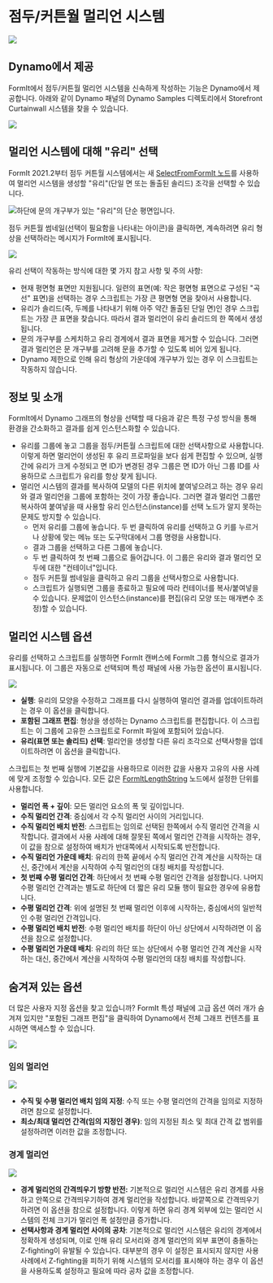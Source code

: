 # 점두/커튼월 멀리언 시스템

![](../.gitbook/assets/dynamo-storefront-system-options.gif)

## Dynamo에서 제공

FormIt에서 점두/커튼월 멀리언 시스템을 신속하게 작성하는 기능은 Dynamo에서 제공합니다. 아래와 같이 Dynamo 패널의 Dynamo Samples 디렉토리에서 Storefront Curtainwall 시스템을 찾을 수 있습니다.

![](../.gitbook/assets/storefront-curtainwall-button.png)

## 멀리언 시스템에 대해 "유리" 선택

FormIt 2021.2부터 점두 커튼월 시스템에서는 새 [SelectFromFormIt 노드](https://formit.autodesk.com/page/formit-dynamo#dynamo-formit-nodes)를 사용하여 멀리언 시스템을 생성할 "유리"(단일 면 또는 돌출된 솔리드) 조각을 선택할 수 있습니다.

![하단에 문의 개구부가 있는 "유리"의 단순 평면입니다.](../.gitbook/assets/storefron-system-1\_glass-only.png)

점두 커튼월 썸네일(선택이 필요함을 나타내는 아이콘)을 클릭하면, 계속하려면 유리 형상을 선택하라는 메시지가 FormIt에 표시됩니다.

![](<../.gitbook/assets/storefront-curtainwall-prompt (2).png>)

유리 선택이 작동하는 방식에 대한 몇 가지 참고 사항 및 주의 사항:

* 현재 평면형 표면만 지원됩니다. 일련의 표면(예: 작은 평면형 표면으로 구성된 "곡선" 표면)을 선택하는 경우 스크립트는 가장 큰 평면형 면을 찾아서 사용합니다.
* 유리가 솔리드\(즉, 두께를 나타내기 위해 아주 약간 돌출된 단일 면\)인 경우 스크립트는 가장 큰 표면을 찾습니다. 따라서 결과 멀리언이 유리 솔리드의 한 쪽에서 생성됩니다.
* 문의 개구부를 스케치하고 유리 경계에서 결과 표면을 제거할 수 있습니다. 그러면 결과 멀리언은 문 개구부를 고려해 문을 추가할 수 있도록 비어 있게 됩니다.
* Dynamo 제한으로 인해 유리 형상의 가운데에 개구부가 있는 경우 이 스크립트는 작동하지 않습니다.

## 정보 및 소개

FormIt에서 Dynamo 그래프의 형상을 선택할 때 다음과 같은 특정 구성 방식을 통해 환경을 간소화하고 결과를 쉽게 인스턴스화할 수 있습니다.

* 유리를 그룹에 놓고 그룹을 점두/커튼월 스크립트에 대한 선택사항으로 사용합니다. 이렇게 하면 멀리언이 생성된 후 유리 프로파일을 보다 쉽게 편집할 수 있으며, 실행 간에 유리가 크게 수정되고 면 ID가 변경된 경우 그룹은 면 ID가 아닌 그룹 ID를 사용하므로 스크립트가 유리를 항상 찾게 됩니다.
* 멀리언 시스템의 결과를 복사하여 모델의 다른 위치에 붙여넣으려고 하는 경우 유리와 결과 멀리언을 그룹에 포함하는 것이 가장 좋습니다. 그러면 결과 멀리언 그룹만 복사하여 붙여넣을 때 사용할 유리 인스턴스(instance)를 선택 노드가 알지 못하는 문제도 방지할 수 있습니다.
   * 먼저 유리를 그룹에 놓습니다. 두 번 클릭하여 유리를 선택하고 G 키를 누르거나 상황에 맞는 메뉴 또는 도구막대에서 그룹 명령을 사용합니다.
   * 결과 그룹을 선택하고 다른 그룹에 놓습니다.
   * 두 번 클릭하여 첫 번째 그룹으로 들어갑니다. 이 그룹은 유리와 결과 멀리언 모두에 대한 "컨테이너"입니다.
   * 점두 커튼월 썸네일을 클릭하고 유리 그룹을 선택사항으로 사용합니다.
   * 스크립트가 실행되면 그룹을 종료하고 필요에 따라 컨테이너를 복사/붙여넣을 수 있습니다. 문제없이 인스턴스(instance)를 편집(유리 모양 또는 매개변수 조정)할 수 있습니다.

## 멀리언 시스템 옵션

유리를 선택하고 스크립트를 실행하면 FormIt 캔버스에 FormIt 그룹 형식으로 결과가 표시됩니다. 이 그룹은 자동으로 선택되며 특성 패널에 사용 가능한 옵션이 표시됩니다.

![](<../.gitbook/assets/storefront-curtainwall-parameters (1).png>)

* **실행**: 유리의 모양을 수정하고 그래프를 다시 실행하여 멀리언 결과를 업데이트하려는 경우 이 옵션을 클릭합니다.
* **포함된 그래프 편집**: 형상을 생성하는 Dynamo 스크립트를 편집합니다. 이 스크립트는 이 그룹에 고유한 스크립트로 FormIt 파일에 포함되어 있습니다.
* **유리(표면 또는 솔리드) 선택**: 멀리언을 생성할 다른 유리 조각으로 선택사항을 업데이트하려면 이 옵션을 클릭합니다.

스크립트는 첫 번째 실행에 기본값을 사용하므로 이러한 값을 사용자 고유의 사용 사례에 맞게 조정할 수 있습니다. 모든 값은 [FormItLengthString](https://formit.autodesk.com/page/formit-dynamo/#dynamo-formit-nodes) 노드에서 설정한 단위를 사용합니다.

* **멀리언 폭 + 깊이**: 모든 멀리언 요소의 폭 및 깊이입니다.
* **수직 멀리언 간격**: 중심에서 각 수직 멀리언 사이의 거리입니다.
* **수직 멀리언 배치 반전**: 스크립트는 임의로 선택된 한쪽에서 수직 멀리언 간격을 시작합니다. 결과에서 사용 사례에 대해 잘못된 쪽에서 멀리언 간격을 시작하는 경우, 이 값을 참으로 설정하여 배치가 반대쪽에서 시작되도록 반전합니다.
* **수직 멀리언 가운데 배치**: 유리의 한쪽 끝에서 수직 멀리언 간격 계산을 시작하는 대신, 중간에서 계산을 시작하여 수직 멀리언의 대칭 배치를 작성합니다.
* **첫 번째 수평 멀리언 간격**: 하단에서 첫 번째 수평 멀리언 간격을 설정합니다. 나머지 수평 멀리언 간격과는 별도로 하단에 더 짧은 유리 모듈 행이 필요한 경우에 유용합니다.
* **수평 멀리언 간격**: 위에 설명된 첫 번째 멀리언 이후에 시작하는, 중심에서의 일반적인 수평 멀리언 간격입니다.
* **수평 멀리언 배치 반전**: 수평 멀리언 배치를 하단이 아닌 상단에서 시작하려면 이 옵션을 참으로 설정합니다.
* **수평 멀리언 가운데 배치**: 유리의 하단 또는 상단에서 수평 멀리언 간격 계산을 시작하는 대신, 중간에서 계산을 시작하여 수평 멀리언의 대칭 배치를 작성합니다.

## 숨겨져 있는 옵션

더 많은 사용자 지정 옵션을 찾고 있습니까? FormIt 특성 패널에 고급 옵션 여러 개가 숨겨져 있지만 "포함된 그래프 편집"을 클릭하여 Dynamo에서 전체 그래프 컨텐츠를 표시하면 액세스할 수 있습니다.

![](../.gitbook/assets/dynamo-edit-embedded-graph.png)

### 임의 멀리언

![](../.gitbook/assets/storefront-curtainwall-random-verticals.png)

* **수직 및 수평 멀리언 배치 임의 지정**: 수직 또는 수평 멀리언의 간격을 임의로 지정하려면 참으로 설정합니다.
* **최소/최대 멀리언 간격(임의 지정인 경우)**: 임의 지정된 최소 및 최대 간격 값 범위를 설정하려면 이러한 값을 조정합니다.

### 경계 멀리언

![](../.gitbook/assets/storefront-curtainwall-border-mullion-options.png)

* **경계 멀리언의 간격띄우기 방향 반전:** 기본적으로 멀리언 시스템은 유리 경계를 사용하고 안쪽으로 간격띄우기하여 경계 멀리언을 작성합니다. 바깥쪽으로 간격띄우기하려면 이 옵션을 참으로 설정합니다. 이렇게 하면 유리 경계 외부에 있는 멀리언 시스템의 전체 크기가 멀리언 폭 설정만큼 증가합니다.
* **선택사항과 경계 멀리언 사이의 공차**: 기본적으로 멀리언 시스템은 유리의 경계에서 정확하게 생성되며, 이로 인해 유리 모서리와 경계 멀리언의 외부 표면이 충돌하는 Z-fighting이 유발될 수 있습니다. 대부분의 경우 이 설정은 표시되지 않지만 사용 사례에서 Z-fighting을 피하기 위해 시스템의 모서리를 표시해야 하는 경우 이 옵션을 사용하도록 설정하고 필요에 따라 공차 값을 조정합니다.
